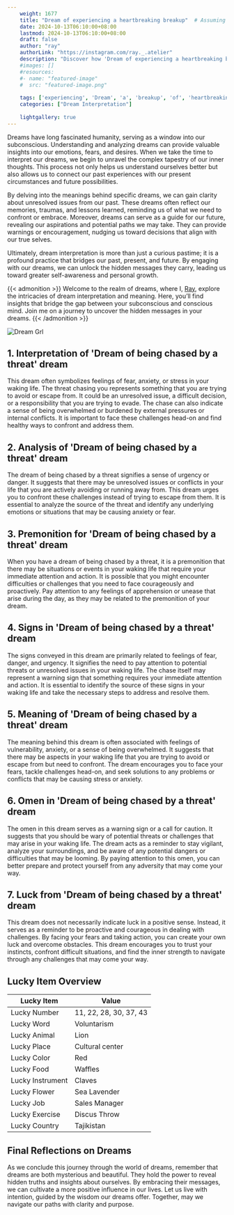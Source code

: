 ```yaml
---
    weight: 1677
    title: "Dream of experiencing a heartbreaking breakup"  # Assuming 'title' column exists
    date: 2024-10-13T06:10:00+08:00
    lastmod: 2024-10-13T06:10:00+08:00
    draft: false
    author: "ray"
    authorLink: "https://instagram.com/ray._.atelier"
    description: "Discover how 'Dream of experiencing a heartbreaking breakup' can interpret your future and uncover its significant meanings in your life."
    #images: []
    #resources:
    #- name: "featured-image"
    #  src: "featured-image.png"
    
    tags: ['experiencing', 'Dream', 'a', 'breakup', 'of', 'heartbreaking']
    categories: ["Dream Interpretation"]
    
    lightgallery: true
---
```

    
Dreams have long fascinated humanity, serving as a window into our subconscious. Understanding and analyzing dreams can provide valuable insights into our emotions, fears, and desires. When we take the time to interpret our dreams, we begin to unravel the complex tapestry of our inner thoughts. This process not only helps us understand ourselves better but also allows us to connect our past experiences with our present circumstances and future possibilities.

By delving into the meanings behind specific dreams, we can gain clarity about unresolved issues from our past. These dreams often reflect our memories, traumas, and lessons learned, reminding us of what we need to confront or embrace. Moreover, dreams can serve as a guide for our future, revealing our aspirations and potential paths we may take. They can provide warnings or encouragement, nudging us toward decisions that align with our true selves.

Ultimately, dream interpretation is more than just a curious pastime; it is a profound practice that bridges our past, present, and future. By engaging with our dreams, we can unlock the hidden messages they carry, leading us toward greater self-awareness and personal growth.

{{< admonition >}}
Welcome to the realm of dreams, where I, [Ray](https://instagram.com/ray._.atelier), explore the intricacies of dream interpretation and meaning. Here, you’ll find insights that bridge the gap between your subconscious and conscious mind. Join me on a journey to uncover the hidden messages in your dreams.
{{< /admonition >}}

![Dream Grl](https://cdn.pixabay.com/photo/2017/11/02/03/35/gothic-2910057_1280.jpg "Dream Grl")

## 1. Interpretation of 'Dream of being chased by a threat' dream

This dream often symbolizes feelings of fear, anxiety, or stress in your waking life. The threat chasing you represents something that you are trying to avoid or escape from. It could be an unresolved issue, a difficult decision, or a responsibility that you are trying to evade. The chase can also indicate a sense of being overwhelmed or burdened by external pressures or internal conflicts. It is important to face these challenges head-on and find healthy ways to confront and address them.

## 2. Analysis of 'Dream of being chased by a threat' dream

The dream of being chased by a threat signifies a sense of urgency or danger. It suggests that there may be unresolved issues or conflicts in your life that you are actively avoiding or running away from. This dream urges you to confront these challenges instead of trying to escape from them. It is essential to analyze the source of the threat and identify any underlying emotions or situations that may be causing anxiety or fear.

## 3. Premonition for 'Dream of being chased by a threat' dream

When you have a dream of being chased by a threat, it is a premonition that there may be situations or events in your waking life that require your immediate attention and action. It is possible that you might encounter difficulties or challenges that you need to face courageously and proactively. Pay attention to any feelings of apprehension or unease that arise during the day, as they may be related to the premonition of your dream.

## 4. Signs in 'Dream of being chased by a threat' dream

The signs conveyed in this dream are primarily related to feelings of fear, danger, and urgency. It signifies the need to pay attention to potential threats or unresolved issues in your waking life. The chase itself may represent a warning sign that something requires your immediate attention and action. It is essential to identify the source of these signs in your waking life and take the necessary steps to address and resolve them.

## 5. Meaning of 'Dream of being chased by a threat' dream

The meaning behind this dream is often associated with feelings of vulnerability, anxiety, or a sense of being overwhelmed. It suggests that there may be aspects in your waking life that you are trying to avoid or escape from but need to confront. The dream encourages you to face your fears, tackle challenges head-on, and seek solutions to any problems or conflicts that may be causing stress or anxiety.

## 6. Omen in 'Dream of being chased by a threat' dream

The omen in this dream serves as a warning sign or a call for caution. It suggests that you should be wary of potential threats or challenges that may arise in your waking life. The dream acts as a reminder to stay vigilant, analyze your surroundings, and be aware of any potential dangers or difficulties that may be looming. By paying attention to this omen, you can better prepare and protect yourself from any adversity that may come your way.

## 7. Luck from 'Dream of being chased by a threat' dream

This dream does not necessarily indicate luck in a positive sense. Instead, it serves as a reminder to be proactive and courageous in dealing with challenges. By facing your fears and taking action, you can create your own luck and overcome obstacles. This dream encourages you to trust your instincts, confront difficult situations, and find the inner strength to navigate through any challenges that may come your way.

## Lucky Item Overview
| Lucky Item          | Value              |
|---------------|--------------------|
| Lucky Number        | 11, 22, 28, 30, 37, 43  |
| Lucky Word          | Voluntarism |
| Lucky Animal        | Lion |
| Lucky Place         | Cultural center     |
| Lucky Color         | Red     |
| Lucky Food          | Waffles      |
| Lucky Instrument    | Claves |
| Lucky Flower        | Sea Lavender    |
| Lucky Job           | Sales Manager       |
| Lucky Exercise      | Discus Throw  |
| Lucky Country       | Tajikistan    |


##  Final Reflections on Dreams

As we conclude this journey through the world of dreams, remember that dreams are both mysterious and beautiful. They hold the power to reveal hidden truths and insights about ourselves. By embracing their messages, we can cultivate a more positive influence in our lives. Let us live with intention, guided by the wisdom our dreams offer. Together, may we navigate our paths with clarity and purpose.
